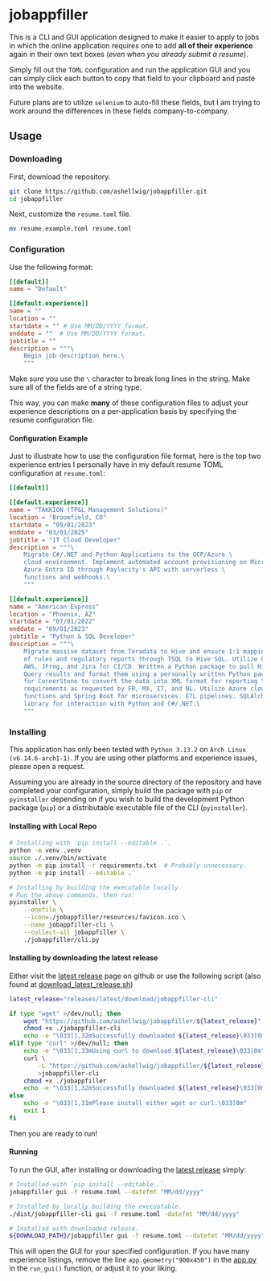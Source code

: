 <!--
 Copyright (C) 2025 Ash Hellwig <ahellwig.dev@gmail.com>

 This program is free software: you can redistribute it and/or modify
 it under the terms of the GNU Affero General Public License as
 published by the Free Software Foundation, either version 3 of the
 License, or (at your option) any later version.

 This program is distributed in the hope that it will be useful,
 but WITHOUT ANY WARRANTY; without even the implied warranty of
 MERCHANTABILITY or FITNESS FOR A PARTICULAR PURPOSE.  See the
 GNU Affero General Public License for more details.

 You should have received a copy of the GNU Affero General Public License
 along with this program.  If not, see <https://www.gnu.org/licenses/>.
-->

# jobappfiller

This is a CLI and GUI application designed to make it easier to apply to jobs
in which the online application requires one to add **all of their experience**
again in their own text boxes (*even when you already submit a resume*).

Simply fill out the `TOML` configuration and run the application GUI and
you can simply click each button to copy that field to your clipboard and
paste into the website.

Future plans are to utilize `selenium` to auto-fill these fields, but I am
trying to work around the differences in these fields company-to-company.

## Usage

### Downloading

First, download the repository.

```bash
git clone https://github.com/ashellwig/jobappfiller.git
cd jobappfiller
```

Next, customize the `resume.toml` file.

```bash
mv resume.example.toml resume.toml
```

### Configuration

Use the following format:

```toml
[[default]]
name = "Default"

[[default.experience]]
name = ""
location = ""
startdate = "" # Use MM/DD/YYYY format.
enddate = ""  # Use MM/DD/YYYY format.
jobtitle = ""
description = """\
    Begin job description here.\
    """
```

Make sure you use the `\` character to break long lines in the string. Make sure
all of the fields are of a string type.

This way, you can make **many** of these configuration files to adjust your
experience descriptions on a per-application basis by specifying the resume
configuration file.

#### Configuration Example

Just to illustrate how to use the configuration file format, here is the top
two experience entries I personally have in my default resume TOML
configuration at `resume.toml`:

```toml
[[default]]

[[default.experience]]
name = "TAKKION (TP&L Management Solutions)"
location = "Broomfield, CO"
startdate = "09/01/2023"
enddate = "03/01/2025"
jobtitle = "IT Cloud Developer"
description = """\
    Migrate C#/.NET and Python Applications to the GCP/Azure \
    cloud environment. Implement automated account provisioning on Microsoft \
    Azure Entra ID through Paylocity's API with serverless \
    functions and webhooks.\
    """

[[default.experience]]
name = "American Express"
location = "Phoenix, AZ"
startdate = "07/01/2022"
enddate = "09/01/2023"
jobtitle = "Python & SQL Developer"
description = """\
    Migrate massive dataset from Teradata to Hive and ensure 1:1 mapping \
    of rules and regulatory reports through TSQL to Hive SQL. Utilize GCP, \
    AWS, JFrog, and Jira for CI/CD. Written a Python package to pull HiveQL \
    Query results and format them using a personally written Python package \
    for CornerStone to convert the data into XML format for reporting \
    requirements as requested by FR, MX, IT, and NL. Utilize Azure cloud \
    functions and Spring Boot for microservices. ETL pipelines. SQLAlchemy \
    library for interaction with Python and C#/.NET.\
    """
```

### Installing

This application has only been tested with `Python 3.13.2` on
`Arch Linux (v6.14.6-arch1-1)`. If you are using other platforms and experience
issues, please open a request.

Assuming you are already in the source directory of the repository and
have completed your configuration, simply build the package with `pip`
or `pyinstaller` depending on if you wish to build the development Python
package (`pip`) or a distributable executable file of the CLI (`pyinstaller`).

#### Installing with Local Repo

```bash
# Installing with `pip install --editable .`.
python -m venv .venv
source ./.venv/bin/activate
python -m pip install -r requirements.txt  # Probably unnecessary.
python -m pip install --editable .

# Installing by building the executable locally.
# Run the above commands, then run:
pyinstaller \
    --onefile \
    --icon=./jobappfiller/resources/favicon.ico \
    --name jobappfiller-cli \
    --collect-all jobappfiller \
    ./jobappfiller/cli.py
```

#### Installing by downloading the latest release

Either visit the [latest release] page on github or use the following script
(also found at [download_latest_release.sh](download_latest_release.sh))

```bash
latest_release="releases/latest/download/jobappfiller-cli"

if type "wget" >/dev/null; then
    wget "https://github.com/ashellwig/jobappfiller/${latest_release}"
    chmod +x ./jobappfiller-cli
    echo -e "\033[1,32mSuccessfully downloaded ${latest_release}\033[0m"
elif type "curl" >/dev/null; then
    echo -e "\033[1,33mUsing curl to download ${latest_release}\033[0m"
    curl \
        -L "https://github.com/ashellwig/jobappfiller/${latest_release}" \
        >jobappfiller-cli
    chmod +x ./jobappfiller
    echo -e "\033[1,32mSuccessfully downloaded ${latest_release}\033[0m"
else
    echo -e "\033[1,31mPlease install either wget or curl.\033[0m"
    exit 1
fi
```

Then you are ready to run!

#### Running

To run the GUI, after installing or downloading the [latest release] simply:

```bash
# Installed with `pip install --editable .`.
jobappfiller gui -f resume.toml --datefmt "MM/dd/yyyy"

# Installed by locally building the execuatable.
./dist/jobappfiller-cli gui -f resume.toml -datefmt "MM/dd/yyyy"

# Installed with downloaded release.
${DOWNLOAD_PATH}/jobappfiller gui -f resume.toml --datefmt "MM/dd/yyyy"
```

This will open the GUI for your specified configuration. If you have many
experience listings, remove the line `app.geometry("900x450")` in the
[app.py](jobappfiller/tools/app.py) in the `run_gui()` function, or adjust
it to your liking.

[latest release]: https://github.com/ashellwig/jobappfiller/releases/latest
